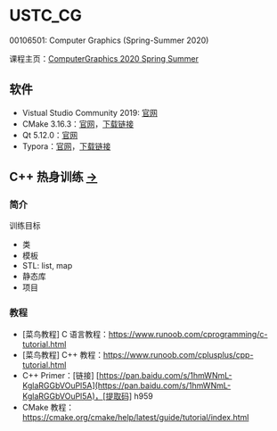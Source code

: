# USTC_CG
00106501: Computer Graphics (Spring-Summer 2020)

课程主页：[ComputerGraphics 2020 Spring Summer](http://staff.ustc.edu.cn/~lgliu/Courses/ComputerGraphics_2020_spring-summer/default.htm) 

## 软件

- Vistual Studio Community 2019: [官网](https://visualstudio.microsoft.com/zh-hans/vs/) 
- CMake 3.16.3：[官网](https://cmake.org/)，[下载链接](https://github.com/Kitware/CMake/releases/download/v3.16.3/cmake-3.16.3-win64-x64.msi) 
- Qt 5.12.0：[官网](https://www.qt.io/) 
- Typora：[官网](https://www.typora.io/)，[下载链接](https://www.typora.io/windows/typora-setup-x64.exe?) 

## C++ 热身训练 [->](CppPratices/) 

### 简介

训练目标

- 类
- 模板
- STL: list, map
- 静态库
- 项目

### 教程

- [菜鸟教程] C 语言教程：https://www.runoob.com/cprogramming/c-tutorial.html
- [菜鸟教程] C++ 教程：https://www.runoob.com/cplusplus/cpp-tutorial.html
- C++ Primer：[链接] [https://pan.baidu.com/s/1hmWNmL-KglaRGGbVOuPl5A](https://pan.baidu.com/s/1hmWNmL-KglaRGGbVOuPl5A)，[提取码] h959
- CMake 教程：https://cmake.org/cmake/help/latest/guide/tutorial/index.html

